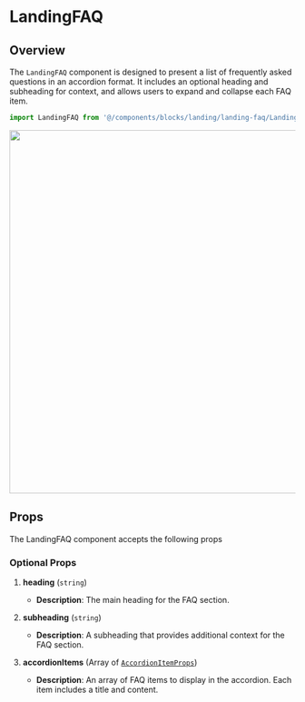 # LandingFAQ
## Overview

The `LandingFAQ` component is designed to present a list of frequently asked questions in an accordion format. It includes an optional heading and subheading for context, and allows users to expand and collapse each FAQ item.

```typescript
import LandingFAQ from '@/components/blocks/landing/landing-faq/LandingFAQ.vue';
```

<img src="/components/landingFAQ.png" class="light-img" width="1280" height="640" alt=""/>

## Props

The LandingFAQ component accepts the following props

### Optional Props
1. **heading** (`string`)
    - **Description**: The main heading for the FAQ section.

2. **subheading** (`string`)
    - **Description**: A subheading that provides additional context for the FAQ section.

3. **accordionItems** (Array of [`AccordionItemProps`](/types/accordion-item-props))
    - **Description**: An array of FAQ items to display in the accordion. Each item includes a title and content.